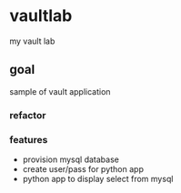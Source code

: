 # vaultlab
my vault lab

## goal

sample of vault application

### refactor

### features

- provision mysql database
- create user/pass for python app
- python app to display select from mysql


